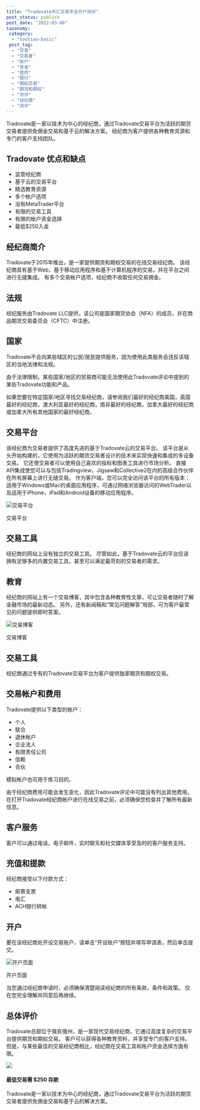 ```yaml
---
title: "Tradovate外汇交易平台开户测评"
post_status: publish
post_date: "2022-03-08"
taxonomy:
 category: 
  - "toutiao-basic"
 post_tag: 
  - "交易"
  - "交易者"
  - "帐户"
  - "资金"
  - "提供"
  - "银行"
  - "期权交易"
  - "期货和期权"
  - "测评"
  - "经纪商"
  - "测评"
---
```


Tradovate是一家以技术为中心的经纪商，通过Tradovate交易平台为活跃的期货交易者提供免佣金交易和基于云的解决方案。 经纪商为客户提供各种教育资源和专门的客户支持团队。

## Tradovate 优点和缺点
- 监管经纪商
- 基于云的交易平台
- 精选教育资源
- 多个帐户选项
- 没有MetaTrader平台
- 有限的交易工具
- 有限的帐户资金选择
- 最低$250入金


## 经纪商简介

Tradovate于2015年推出，是一家提供期货和期权交易的在线交易经纪商。 该经纪商具有基于Web，基于移动应用程序和基于计算机程序的交易，并在平台之间进行无缝集成。 有多个交易帐户选项，经纪商不收取任何交易佣金。

## 法规

经纪服务由Tradovate LLC提供，该公司是国家期货协会（NFA）的成员，并在商品期货交易委员会（CFTC）中注册。

## 国家

Tradovate不会向某些辖区的公民/居民提供服务，因为使用此类服务​​会违反该辖区的当地法律和法规。

由于法律限制，某些国家/地区的贸易商可能无法使用此Tradovate评论中提到的某些Tradovate功能和产品。

如果您要在特定国家/地区寻找交易经纪商，请参阅我们最好的经纪商美国，英国最好的经纪商，澳大利亚最好的经纪商，南非最好的经纪商，加拿大最好的经纪商或加拿大所有其他国家的最好经纪商。

## 交易平台

该经纪商为交易者提供了高度先进的基于Tradovate云的交易平台。 该平台是从头开始构建的，它使用为活跃的期货交易者设计的技术来实现快速和集成的多设备交易。 它还使交易者可以使用自己喜欢的指标和图表工具进行市场分析。 直接API集成使您可以与包括Tradingview，Jigsaw和Collective2在内的高级合作伙伴在所有屏幕上进行无缝交易。 作为客户端，您可以完全访问该平台的所有版本：适用于Windows或Mac的桌面应用程序，可通过网络浏览器访问的WebTrader以及适用于iPhone，iPad和Android设备的移动应用程序。

![交易平台](https://cdn.fendou.la/funstoutiao/2020/11/Tradovate-Review-Trading-platforms.jpg "交易平台")

交易平台

## 交易工具

经纪商的网站上没有独立的交易工具。 尽管如此，基于Tradovate云的平台应该拥有足够多的内置交易工具，甚至可以满足最苛刻的交易者的需求。

## 教育

经纪商的网站上有一个交易博客，其中包含各种教育性文章，可让交易者随时了解金融市场的最新动态。 另外，还有新闻稿和“常见问题解答”局部，可为客户最常见的问题提供即时答案。

![交易博客](https://cdn.fendou.la/funstoutiao/2020/11/Tradovate-Review-Trading-Blog--1024x673.jpg "交易博客")

交易博客

## 交易工具

经纪商通过专有的Tradovate交易平台为客户提供独家期货和期权交易。

## 交易帐户和费用

Tradovate提供以下类型的帐户：
- 个人
- 联合
- 退休帐户
- 企业法人
- 有限责任公司
- 信赖
- 合伙

模拟帐户也可用于练习目的。

由于经纪商费用可能会发生变化，因此Tradovate评论中可能没有列出其他费用。 在打开Tradovate经纪商帐户进行在线交易之前，必须确保您检查并了解所有最新信息。

## 客户服务

客户可以通过电话，电子邮件，实时聊天和社交媒体享受及时的客户服务支持。

## 充值和提款

经纪商接受以下付款方式：
- 邮寄支票
- 电汇
- ACH银行转帐

## 开户

要在该经纪商处开设交易账户，请单击“开设账户”按钮并填写申请表，然后单击提交。

![开户页面](https://cdn.fendou.la/funstoutiao/2020/11/Tradovate-Review-Account-Opening-Page.jpg "开户页面")

开户页面

当您通过经纪商申请时，必须确保清楚阅读经纪商的所有条款，条件和政策。 仅在您完全理解并同意后再继续。

## 总体评价

Tradovate总部位于俄亥俄州，是一家现代交易经纪商，它通过高度复杂的交易平台提供期货和期权交易。 客户可以获得各种教育资料，并享受专门的客户支持。 但是，与某些最佳的交易经纪商相比，经纪商在交易工具和账户资金选择方面有限。

![](https://cdn.fendou.la/funstoutiao/2020/11/Tradovate-Logo.png)

#### 最低交易需 $250 存款

Tradovate是一家以技术为中心的经纪商，通过Tradovate交易平台为活跃的期货交易者提供免佣金交易和基于云的解决方案。
